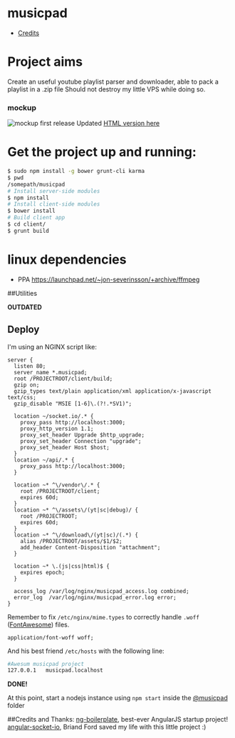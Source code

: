 musicpad
===================

* [Credits](#credits-and-thanks)

# Project aims
Create an useful youtube playlist parser and downloader, able to pack a playlist in a .zip file
Should not destroy my little VPS while doing so.

### mockup
![mockup first release](https://dl.dropboxusercontent.com/s/1ammo7mpqgd5g2g/get-music_get-music.png?token_hash=AAESBY0eWjZRJgXjbWvqVmBWmt3pKRGTG5BwAL9BbMSZOg&dl=1)
Updated [HTML version here](http://app.mockflow.com/view/a38da72f4b21a524a6ae658990409981)

# Get the project up and running:

```bash
$ sudo npm install -g bower grunt-cli karma
$ pwd
/somepath/musicpad
# Install server-side modules
$ npm install
# Install client-side modules
$ bower install
# Build client app
$ cd client/
$ grunt build
```

# linux dependencies
 * PPA https://launchpad.net/~jon-severinsson/+archive/ffmpeg


##Utilities

**OUTDATED**

Deploy
------
I'm using an NGINX script like:
```nginx
server {
  listen 80;
  server_name *.musicpad;
  root /PROJECTROOT/client/build;
  gzip on;
  gzip_types text/plain application/xml application/x-javascript text/css;
  gzip_disable "MSIE [1-6]\.(?!.*SV1)";

  location ~/socket.io/.* {
    proxy_pass http://localhost:3000;
    proxy_http_version 1.1;
    proxy_set_header Upgrade $http_upgrade;
    proxy_set_header Connection "upgrade";
    proxy_set_header Host $host;
  }
  location ~/api/.* {
    proxy_pass http://localhost:3000;
  }

  location ~* ^\/vendor\/.* {
    root /PROJECTROOT/client;
    expires 60d;
  }
  location ~* ^\/assets\/(yt|sc|debug)/ {
    root /PROJECTROOT;
    expires 60d;
  }
  location ~* ^\/download\/(yt|sc)/(.*) {
    alias /PROJECTROOT/assets/$1/$2;
    add_header Content-Disposition "attachment";
  }

  location ~* \.(js|css|html)$ {
    expires epoch;
  }

  access_log /var/log/nginx/musicpad_access.log combined;
  error_log  /var/log/nginx/musicpad_error.log error;
}
```

Remember to fix ```/etc/nginx/mime.types``` to correctly handle ```.woff``` ([FontAwesome][fontawesome]) files.
```
application/font-woff woff;
```

And his best friend ```/etc/hosts``` with the following line:
```bash
#Awesum musicpad project
127.0.0.1	musicpad.localhost
```
**DONE!**

At this point, start a nodejs instance using ```npm start``` inside the [@musicpad][this] folder

##Credits and Thanks:
[ng-boilerplate][ngb], best-ever AngularJS startup project!  
[angular-socket-io][socket-btford], Briand Ford saved my life with this little project :)

  [this]: https://github.com/mrgamer/musicpad
  [fontawesome]: http://fortawesome.github.io/Font-Awesome/
  [ngb]: https://github.com/joshdmiller/ng-boilerplate
  [socket-btford]: https://github.com/btford/angular-socket-io
